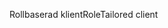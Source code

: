 <span data-ttu-id="59a80-101">Rollbaserad klient</span><span class="sxs-lookup"><span data-stu-id="59a80-101">RoleTailored client</span></span>